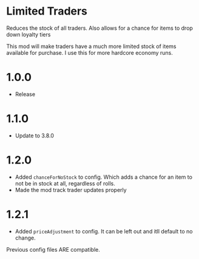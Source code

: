 # Limited Traders
Reduces the stock of all traders. Also allows for a chance for items to drop down loyalty tiers

This mod will make traders have a much more limited stock of items available for purchase. I use this for more hardcore economy runs.

# 1.0.0
- Release

# 1.1.0
- Update to 3.8.0

# 1.2.0
- Added ``chanceForNoStock`` to config. Which adds a chance for an item to not be in stock at all, regardless of rolls.
- Made the mod track trader updates properly

# 1.2.1
- Added ``priceAdjustment`` to config. It can be left out and itll default to no change.

Previous config files ARE compatible.